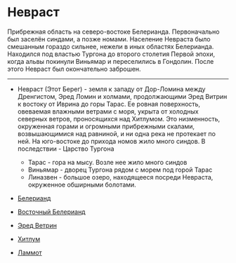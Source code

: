 # Невраст

Прибрежная область на северо-востоке Белерианда. Первоначально был заселён
синдами, а позже номами. Население Невраста было смешанным гораздо сильнее,
нежели в иных областях Белерианда. Находился под властью Тургона до второго
столетия Первой эпохи, когда альвы покинули Виньямар и переселились в Гондолин.
После этого Невраст был окончательно заброшен.

----

*   Невраст (Этот Берег) - земля к западу от Дор-Ломина между Дренгистом,
    Эред Ломин и холмами, продолжающими Эред Витрин к востоку от Иврина до
    горы Тарас. Ее ровная  поверхность,  овеваемая  влажными  ветрами с моря,
    укрыта от холодных северных ветров, проносящихся над  Хитлумом. Это 
    низменность, окруженная горами и огромными прибрежными скалами,
    возвышающимися над равниной, и ни одна река не протекает по ней. На
    юго-востоке до прихода номов жило много синдов.
    В последствии - Царство Тургона
    *   Тарас - гора на мысу. Возле нее жило много синдов
    *   Виньямар - дворец Тургона рядом с морем под горой Тарас
    *   Линазвен - большое озеро, находящееся посреди Невраста, окруженное
        обширными болотами.

*   [Белерианд](index.md)
*   [Восточный Белерианд](Восточный%20Белерианд.md)
*   [Эред Ветрин](Эред%20Ветрин.md)
*   [Хитлум](Хитлум.md)
*   [Ламмот](Ламмот.md)
